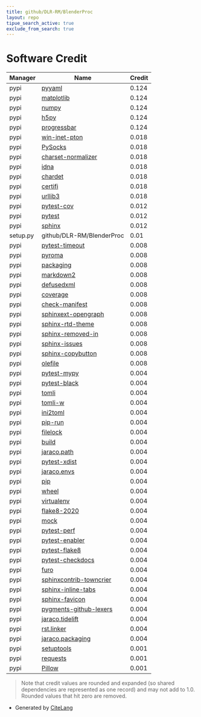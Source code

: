```yaml
---
title: github/DLR-RM/BlenderProc
layout: repo
tipue_search_active: true
exclude_from_search: true
---
```

# Software Credit

|Manager|Name|Credit|
|-------|----|------|
|pypi|[pyyaml](https://pyyaml.org/)|0.124|
|pypi|[matplotlib](https://matplotlib.org)|0.124|
|pypi|[numpy](https://www.numpy.org)|0.124|
|pypi|[h5py](http://www.h5py.org)|0.124|
|pypi|[progressbar](http://code.google.com/p/python-progressbar)|0.124|
|pypi|[win-inet-pton](https://pypi.org/project/win-inet-pton)|0.018|
|pypi|[PySocks](https://pypi.org/project/PySocks)|0.018|
|pypi|[charset-normalizer](https://pypi.org/project/charset-normalizer)|0.018|
|pypi|[idna](https://pypi.org/project/idna)|0.018|
|pypi|[chardet](https://pypi.org/project/chardet)|0.018|
|pypi|[certifi](https://pypi.org/project/certifi)|0.018|
|pypi|[urllib3](https://pypi.org/project/urllib3)|0.018|
|pypi|[pytest-cov](https://pypi.org/project/pytest-cov)|0.012|
|pypi|[pytest](https://pypi.org/project/pytest)|0.012|
|pypi|[sphinx](https://pypi.org/project/sphinx)|0.012|
|setup.py|github/DLR-RM/BlenderProc|0.01|
|pypi|[pytest-timeout](https://pypi.org/project/pytest-timeout)|0.008|
|pypi|[pyroma](https://pypi.org/project/pyroma)|0.008|
|pypi|[packaging](https://pypi.org/project/packaging)|0.008|
|pypi|[markdown2](https://pypi.org/project/markdown2)|0.008|
|pypi|[defusedxml](https://pypi.org/project/defusedxml)|0.008|
|pypi|[coverage](https://pypi.org/project/coverage)|0.008|
|pypi|[check-manifest](https://pypi.org/project/check-manifest)|0.008|
|pypi|[sphinxext-opengraph](https://pypi.org/project/sphinxext-opengraph)|0.008|
|pypi|[sphinx-rtd-theme](https://pypi.org/project/sphinx-rtd-theme)|0.008|
|pypi|[sphinx-removed-in](https://pypi.org/project/sphinx-removed-in)|0.008|
|pypi|[sphinx-issues](https://pypi.org/project/sphinx-issues)|0.008|
|pypi|[sphinx-copybutton](https://pypi.org/project/sphinx-copybutton)|0.008|
|pypi|[olefile](https://pypi.org/project/olefile)|0.008|
|pypi|[pytest-mypy](https://github.com/dbader/pytest-mypy)|0.004|
|pypi|[pytest-black](https://pypi.org/project/pytest-black)|0.004|
|pypi|[tomli](https://pypi.org/project/tomli)|0.004|
|pypi|[tomli-w](https://pypi.org/project/tomli-w)|0.004|
|pypi|[ini2toml](https://pypi.org/project/ini2toml)|0.004|
|pypi|[pip-run](https://pypi.org/project/pip-run)|0.004|
|pypi|[filelock](https://pypi.org/project/filelock)|0.004|
|pypi|[build](https://pypi.org/project/build)|0.004|
|pypi|[jaraco.path](https://pypi.org/project/jaraco.path)|0.004|
|pypi|[pytest-xdist](https://pypi.org/project/pytest-xdist)|0.004|
|pypi|[jaraco.envs](https://pypi.org/project/jaraco.envs)|0.004|
|pypi|[pip](https://pypi.org/project/pip)|0.004|
|pypi|[wheel](https://pypi.org/project/wheel)|0.004|
|pypi|[virtualenv](https://pypi.org/project/virtualenv)|0.004|
|pypi|[flake8-2020](https://pypi.org/project/flake8-2020)|0.004|
|pypi|[mock](https://pypi.org/project/mock)|0.004|
|pypi|[pytest-perf](https://pypi.org/project/pytest-perf)|0.004|
|pypi|[pytest-enabler](https://pypi.org/project/pytest-enabler)|0.004|
|pypi|[pytest-flake8](https://pypi.org/project/pytest-flake8)|0.004|
|pypi|[pytest-checkdocs](https://pypi.org/project/pytest-checkdocs)|0.004|
|pypi|[furo](https://pypi.org/project/furo)|0.004|
|pypi|[sphinxcontrib-towncrier](https://pypi.org/project/sphinxcontrib-towncrier)|0.004|
|pypi|[sphinx-inline-tabs](https://pypi.org/project/sphinx-inline-tabs)|0.004|
|pypi|[sphinx-favicon](https://pypi.org/project/sphinx-favicon)|0.004|
|pypi|[pygments-github-lexers](https://pypi.org/project/pygments-github-lexers)|0.004|
|pypi|[jaraco.tidelift](https://pypi.org/project/jaraco.tidelift)|0.004|
|pypi|[rst.linker](https://pypi.org/project/rst.linker)|0.004|
|pypi|[jaraco.packaging](https://pypi.org/project/jaraco.packaging)|0.004|
|pypi|[setuptools](https://github.com/pypa/setuptools)|0.001|
|pypi|[requests](https://requests.readthedocs.io)|0.001|
|pypi|[Pillow](https://python-pillow.org)|0.001|


> Note that credit values are rounded and expanded (so shared dependencies are represented as one record) and may not add to 1.0. Rounded values that hit zero are removed.


- Generated by [CiteLang](https://github.com/vsoch/citelang)
